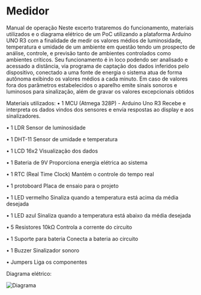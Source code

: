 # Medidor

Manual de operação
Neste excerto trataremos do funcionamento, materiais utilizados e o diagrama elétrico de um PoC utilizando a plataforma Arduíno UNO R3 com a finalidade de medir os valores médios de luminosidade, temperatura e umidade de um ambiente em questão tendo um prospecto de análise, controle, e previsão tanto de ambientes controlados como ambientes críticos.
Seu funcionamento é in loco podendo ser analisado e acessado a distância, via programa de captação dos dados inferidos pelo dispositivo, conectado a uma fonte de energia o sistema atua de forma autônoma exibindo os valores médios a cada minuto. Em caso de valores fora dos parâmetros estabelecidos o aparelho emite sinais sonoros e luminosos para sinalização, além de gravar os valores excepcionais obtidos

Materiais utilizados:
•	1 MCU (Atmega 328P) - Arduino Uno R3
Recebe e interpreta os dados vindos dos sensores e envia respostas ao display e aos sinalizadores.

•	1 LDR
Sensor de luminosidade

•	1 DHT-11
Sensor de umidade e temperatura

•	1 LCD 16x2
Visualização dos dados

•	1 Bateria de 9V
Proporciona energia elétrica ao sistema

•	1 RTC (Real Time Clock)
Mantém o controle do tempo real

•	1 protoboard
Placa de ensaio para o projeto

•	1 LED vermelho
Sinaliza quando a temperatura está acima da média desejada

•	1 LED azul
Sinaliza quando a temperatura está abaixo da média desejada

•	5 Resistores 10kΩ
Controla a corrente do circuito

•	1 Suporte para bateria
Conecta a bateria ao circuito

•	1 Buzzer
Sinalizador sonoro

•	Jumpers
Liga os componentes

Diagrama elétrico:

![Diagrama](https://github.com/ArturRossiJunior/Medidor/assets/85141892/9e66d876-829f-4ce6-8e74-8fe7f69feca3)
